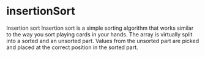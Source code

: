 # insertionSort
Insertion sort
Insertion sort is a simple sorting algorithm that works similar to the way you sort playing cards in your hands.
The array is virtually split into a sorted and an unsorted part.
Values from the unsorted part are picked and placed at the correct position in the sorted part.
